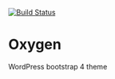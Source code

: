 [![Build Status](https://travis-ci.org/Automattic/_s.svg?branch=master)](https://travis-ci.org/Automattic/_s)

Oxygen
===

WordPress bootstrap 4 theme
